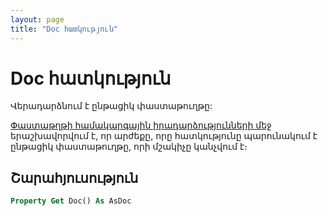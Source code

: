 ```yaml
---
layout: page
title: "Doc հատկություն"
---
```

 
# Doc հատկություն

Վերադարձնում է ընթացիկ փաստաթուղթը:

[Փաստաթղթի համակարգային իրադարձությունների մեջ](../../../ScriptProcs/DocEvents.md) երաշխավորվում է, որ արժեքը, որը հատկությունը պարունակում է ընթացիկ փաստաթուղթը, որի մշակիչը կանչվում է։

## Շարահյուսություն

``` vb
Property Get Doc() As AsDoc
```
